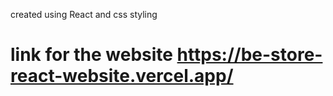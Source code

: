 created using React and css styling
# link for the website  https://be-store-react-website.vercel.app/
